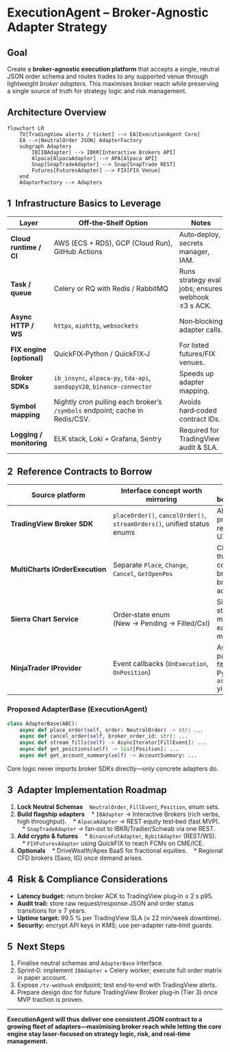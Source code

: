 # ExecutionAgent – Broker‑Agnostic Adapter Strategy

## Goal

Create a **broker‑agnostic execution platform** that accepts a single, neutral JSON order schema and routes trades to any supported venue through lightweight *broker adapters*.  This maximises broker reach while preserving a single source of truth for strategy logic and risk management.

## Architecture Overview

```mermaid
flowchart LR
    TV[TradingView alerts / ticket] --> EA[ExecutionAgent Core]
    EA -->|NeutralOrder JSON| AdapterFactory
    subgraph Adapters
        IB[IBAdapter] --> IBKR[Interactive Brokers API]
        Alpaca[AlpacaAdapter] --> APA[Alpaca API]
        Snap[SnapTradeAdapter] --> Snap[SnapTrade REST]
        Futures[FuturesAdapter] --> FIX[FIX Venue]
    end
    AdapterFactory --> Adapters
```

## 1  Infrastructure Basics to Leverage

| Layer                     | Off‑the‑Shelf Option                                                        | Notes                                              |
| ------------------------- | --------------------------------------------------------------------------- | -------------------------------------------------- |
| **Cloud runtime / CI**    | AWS (ECS + RDS), GCP (Cloud Run), GitHub Actions                            | Auto‑deploy, secrets manager, IAM.                 |
| **Task / queue**          | Celery or RQ with Redis / RabbitMQ                                          | Runs strategy eval jobs; ensures webhook ≤3 s ACK. |
| **Async HTTP / WS**       | `httpx`, `aiohttp`, `websockets`                                            | Non‑blocking adapter calls.                        |
| **FIX engine (optional)** | QuickFIX‑Python / QuickFIX‑J                                                | For listed futures/FIX venues.                     |
| **Broker SDKs**           | `ib_insync`, `alpaca-py`, `tda-api`, `oandapyV20`, `binance-connector`      | Speeds up adapter mapping.                         |
| **Symbol mapping**        | Nightly cron pulling each broker’s `/symbols` endpoint; cache in Redis/CSV. | Avoids hard‑coded contract IDs.                    |
| **Logging / monitoring**  | ELK stack, Loki + Grafana, Sentry                                           | Required for TradingView audit & SLA.              |

## 2  Reference Contracts to Borrow

| Source platform                 | Interface concept worth mirroring                                       | Why borrow it?                                   |
| ------------------------------- | ----------------------------------------------------------------------- | ------------------------------------------------ |
| **TradingView Broker SDK**      | `placeOrder()`, `cancelOrder()`, `streamOrders()`, unified status enums | Already proven in retail web UX.                 |
| **MultiCharts IOrderExecution** | Separate `Place`, `Change`, `Cancel`, `GetOpenPos`                      | Clean, thin DLL contract; broad broker adoption. |
| **Sierra Chart Service**        | Order‑state enum (New → Pending → Filled/Cxl)                           | Simple state machine easy to map.                |
| **NinjaTrader IProvider**       | Event callbacks (`OnExecution`, `OnPosition`)                           | Async pattern fits Python `async for` yields.    |

### Proposed **AdapterBase** (ExecutionAgent)

```python
class AdapterBase(ABC):
    async def place_order(self, order: NeutralOrder) -> str: ...
    async def cancel_order(self, broker_order_id: str): ...
    async def stream_fills(self) -> AsyncIterator[FillEvent]: ...
    async def get_positions(self) -> list[Position]: ...
    async def get_account_summary(self) -> AccountSummary: ...
```

Core logic never imports broker SDKs directly—only concrete adapters do.

## 3  Adapter Implementation Roadmap

1. **Lock Neutral Schemas**
      `NeutralOrder`, `FillEvent`, `Position`, enum sets.
2. **Build flagship adapters**
      \* `IBAdapter` → Interactive Brokers (rich verbs, high throughput).
      \* `AlpacaAdapter` → REST equity test‑bed (fast MVP).
      \* `SnapTradeAdapter` → fan‑out to IBKR/Tradier/Schwab via one REST.
3. **Add crypto & futures**
      \* `BinanceFutAdapter`, `BybitAdapter` (REST/WS).
      \* `FIXFuturesAdapter` using QuickFIX to reach FCMs on CME/ICE.
4. **Optionals**
      \* DriveWealth/Apex BaaS for fractional equities.
      \* Regional CFD brokers (Saxo, IG) once demand arises.

## 4  Risk & Compliance Considerations

* **Latency budget:** return broker ACK to TradingView plug‑in ≤ 2 s p95.
* **Audit trail:** store raw request/response JSON and order status transitions for ≥ 7 years.
* **Uptime target:** 99.5 % per TradingView SLA (≈ 22 min/week downtime).
* **Security:** encrypt API keys in KMS; use per‑adapter rate‑limit guards.

## 5  Next Steps

1. Finalise neutral schemas and `AdapterBase` interface.
2. Sprint‑0: implement `IBAdapter` + Celery worker; execute full order matrix in paper account.
3. Expose `/tv-webhook` endpoint; test end‑to‑end with TradingView alerts.
4. Prepare design doc for future TradingView Broker plug‑in (Tier 3) once MVP traction is proven.

---

**ExecutionAgent will thus deliver one consistent JSON contract to a growing fleet of adapters—maximising broker reach while letting the core engine stay laser‑focused on strategy logic, risk, and real‑time management.**
